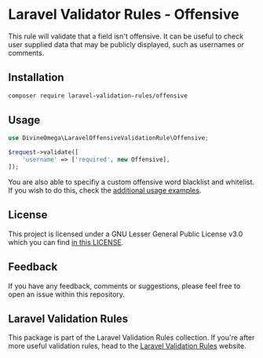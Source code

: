 # Laravel Validator Rules - Offensive

This rule will validate that a field isn't offensive. It can be useful to check user supplied data that may be publicly displayed, such as usernames or comments.

## Installation

```bash
composer require laravel-validation-rules/offensive
```


## Usage

```php
use DivineOmega\LaravelOffensiveValidationRule\Offensive;

$request->validate([
    'username' => ['required', new Offensive],
]);
```

You are also able to specifiy a custom offensive word blacklist and whitelist. If you wish
to do this, check the [additional usage examples](https://github.com/DivineOmega/laravel-offensive-validation-rule#usage).

## License
This project is licensed under a GNU Lesser General Public License v3.0 which you can find
[in this LICENSE](https://github.com/laravel-validation-rules/exposed-password/blob/master/LICENSE).


## Feedback
If you have any feedback, comments or suggestions, please feel free to open an
issue within this repository.

## Laravel Validation Rules

This package is part of the Laravel Validation Rules collection. If you're after more useful validation rules, head to the [Laravel Validation Rules](https://laravel-validation-rules.github.io/) website.